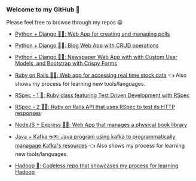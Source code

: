 ### Welcome to my GitHub 👋
Please feel free to browse through my repos 😀

- [Python + Django 🐍🚀: Web App for creating and managing polls](https://github.com/johnobla/polls-project)

- [Python + Django 🐍🚀: Blog Web App with CRUD operations](https://github.com/johnobla/blog)

- [Python + Django 🐍🚀: Newspaper Web App with with Custom User Models, and Bootstrap with Crispy Forms](https://github.com/johnobla/newspaper) 


- [Ruby on Rails 💎🚆: Web app for accessing real time stock data](https://github.com/johnobla/stocking) 👈 Also shows my process for learning new tools/languages.

- [RSpec - 1 💎: Ruby class featuring Test Driven Development with RSpec](https://github.com/johnobla/tdd)

- [RSpec - 2 💎🚆: Ruby on Rails API that uses RSpec to test its HTTP responses](https://github.com/johnobla/tdd2)

- [NodeJS + Express 🏃‍♂️: Web App that manages a physical book library](https://github.com/johnobla/express-locallibrary-tutorial)

- [Java + Kafka ☕✉: Java program using kafka to programmatically managage Kafka's resources](https://github.com/johnobla/kafka) 👈 Also shows my process for learning new tools/languages.

- [Hadoop 🐘: Codeless repo that showcases my process for learning Hadoop](https://github.com/johnobla/hadoop)
